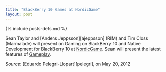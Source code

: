 ```yaml
---
title: "BlackBerry 10 Games at NordicGame"
layout: post
---
```

{% include posts-defs.md %}


Sean Taylor and [Anders Jeppsson][ajeppsson] (RIM) and Tim Closs (Marmalade) will present on Gaming on BlackBerry 10
and Native Development for BlackBerry 10 at [NordicGame](http://nordicgame.com/).
Sean will present the latest features of [Gameplay](http://github.com/blackberry/gameplay "Gameplay at our GitHub").  

_Source_: [Eduardo Pelegri-Llopart][pelegri], on May 20, 2012 

